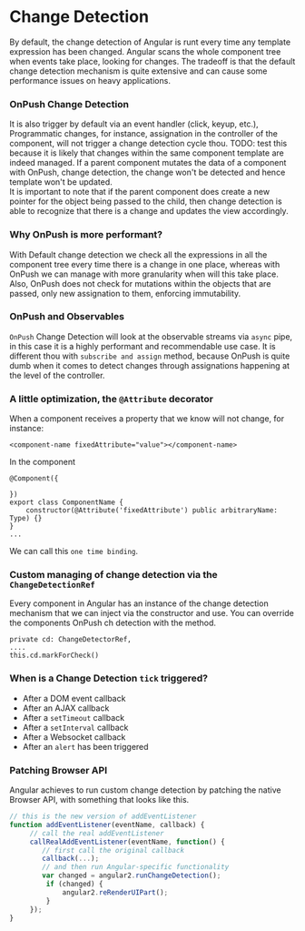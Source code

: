 # Change Detection

By default, the change detection of Angular is runt every time any template
expression has been changed. Angular scans the whole component tree when events take 
place, looking for changes.
The tradeoff is that the default change detection mechanism is quite extensive and 
can cause some performance issues on heavy applications.

### OnPush Change Detection
It is also trigger by default via an event handler (click, keyup, etc.),
Programmatic changes, for instance, assignation in the controller of the component,
will not trigger a change detection cycle thou. TODO: test this because it is
likely that changes within the same component template are indeed managed.
If a parent component mutates the data of a component with OnPush, change detection,
the change won't be detected and hence template won't be updated.  
It is important to note that if the parent component does create a new 
pointer for the object being passed to the child, then change detection is able to
recognize that there is a change and updates the view accordingly.  

### Why OnPush is more performant?
With Default change detection we check all the expressions in all the component tree
every time there is a change in one place, whereas with OnPush we can manage with
more granularity when will this take place. Also, OnPush does not check for mutations within
the objects that are passed, only new assignation to them, enforcing immutability.

### OnPush and Observables
`OnPush` Change Detection will look at the observable streams via `async` pipe,
in this case it is a highly performant and recommendable use case.
It is different thou with `subscribe and assign` method, because OnPush is quite dumb
when it comes to detect changes through assignations happening at the level of the
controller.

### A little optimization, the `@Attribute` decorator
When a component receives a property that we know will not change, for instance:
```angular2html
<component-name fixedAttribute="value"></component-name>
```
In the component
```angular2
@Component({

})
export class ComponentName {
    constructor(@Attribute('fixedAttribute') public arbitraryName: Type) {}
}
...
```
We can call this `one time binding`.

### Custom managing of change detection via the `ChangeDetectionRef`
Every component in Angular has an instance of the change detection mechanism
that we can inject via the constructor and use.
You can override the components OnPush ch detection with the method.
```angular2
private cd: ChangeDetectorRef,
....
this.cd.markForCheck()
```

### When is a Change Detection `tick` triggered?
* After a DOM event callback
* After an AJAX callback
* After a `setTimeout` callback
* After a `setInterval` callback
* After a Websocket callback
* After an `alert` has been triggered

### Patching Browser API
Angular achieves to run custom change detection by patching the native Browser API, with
something that looks like this.
```javascript
// this is the new version of addEventListener
function addEventListener(eventName, callback) {
     // call the real addEventListener
     callRealAddEventListener(eventName, function() {
        // first call the original callback
        callback(...);
        // and then run Angular-specific functionality
        var changed = angular2.runChangeDetection();
         if (changed) {
             angular2.reRenderUIPart();
         }
     });
}
```
